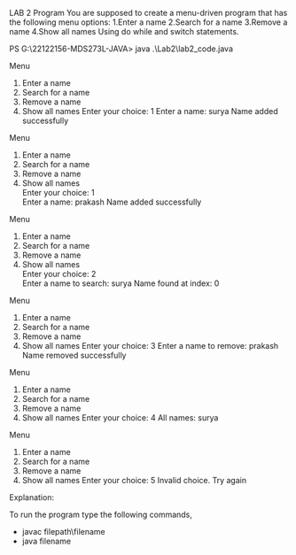 LAB 2  Program
You are supposed to create a menu-driven program that has the following menu options:
1.Enter a name
2.Search for a name
3.Remove a name
4.Show all names
Using do while and switch statements.


PS G:\22122156-MDS273L-JAVA> java .\Lab2\lab2_code.java

Menu
1. Enter a name
2. Search for a name
3. Remove a name
4. Show all names
Enter your choice: 1
Enter a name: surya
Name added successfully

Menu
1. Enter a name        
2. Search for a name   
3. Remove a name       
4. Show all names      
Enter your choice: 1   
Enter a name: prakash
Name added successfully

Menu
1. Enter a name        
2. Search for a name   
3. Remove a name       
4. Show all names      
Enter your choice: 2   
Enter a name to search: surya
Name found at index: 0

Menu
1. Enter a name
2. Search for a name
3. Remove a name
4. Show all names
Enter your choice: 3
Enter a name to remove: prakash
Name removed successfully

Menu
1. Enter a name
2. Search for a name
3. Remove a name
4. Show all names
Enter your choice: 4
All names: 
surya

Menu
1. Enter a name
2. Search for a name
3. Remove a name
4. Show all names
Enter your choice: 5
Invalid choice. Try again

Explanation:

To run the program type the following commands,
 * javac filepath\filename
 * java filename

